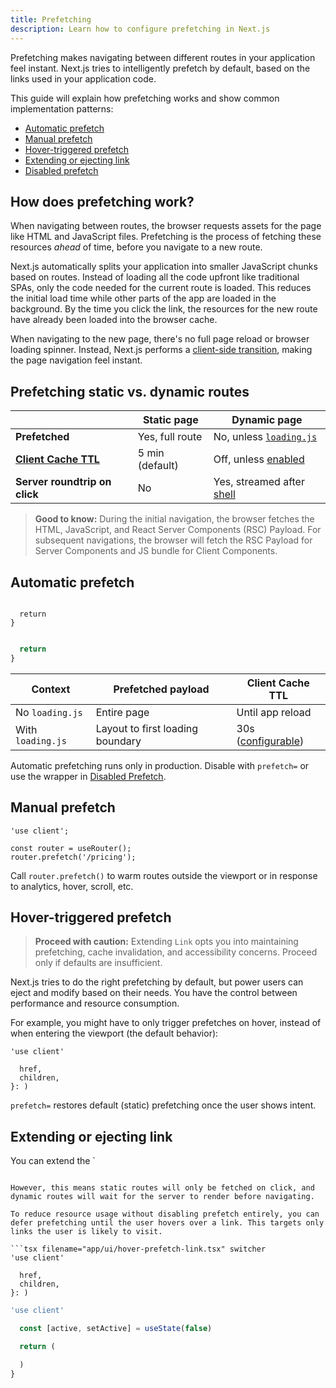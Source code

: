 ```yaml
---
title: Prefetching
description: Learn how to configure prefetching in Next.js
---
```


Prefetching makes navigating between different routes in your application feel instant. Next.js tries to intelligently prefetch by default, based on the links used in your application code.

This guide will explain how prefetching works and show common implementation patterns:

- [Automatic prefetch](#automatic-prefetch)
- [Manual prefetch](#manual-prefetch)
- [Hover-triggered prefetch](#hover-triggered-prefetch)
- [Extending or ejecting link](#extending-or-ejecting-link)
- [Disabled prefetch](#disabled-prefetch)

## How does prefetching work?

When navigating between routes, the browser requests assets for the page like HTML and JavaScript files. Prefetching is the process of fetching these resources _ahead_ of time, before you navigate to a new route.

Next.js automatically splits your application into smaller JavaScript chunks based on routes. Instead of loading all the code upfront like traditional SPAs, only the code needed for the current route is loaded. This reduces the initial load time while other parts of the app are loaded in the background. By the time you click the link, the resources for the new route have already been loaded into the browser cache.

When navigating to the new page, there's no full page reload or browser loading spinner. Instead, Next.js performs a [client-side transition](/docs/app/getting-started/linking-and-navigating#client-side-transitions), making the page navigation feel instant.

## Prefetching static vs. dynamic routes

|                                                                   | **Static page** | **Dynamic page**                                                                                               |
| ----------------------------------------------------------------- | --------------- | -------------------------------------------------------------------------------------------------------------- |
| **Prefetched**                                                    | Yes, full route | No, unless [`loading.js`](/docs/app/api-reference/file-conventions/loading)                                    |
| [**Client Cache TTL**](/docs/app/guides/caching#full-route-cache) | 5 min (default) | Off, unless [enabled](/docs/app/api-reference/config/next-config-js/staleTimes)                                |
| **Server roundtrip on click**                                     | No              | Yes, streamed after [shell](/docs/app/getting-started/partial-prerendering#how-does-partial-prerendering-work) |

> **Good to know:** During the initial navigation, the browser fetches the HTML, JavaScript, and React Server Components (RSC) Payload. For subsequent navigations, the browser will fetch the RSC Payload for Server Components and JS bundle for Client Components.

## Automatic prefetch

```tsx filename="app/ui/nav-link.tsx" switcher

  return
}
```

```jsx filename="app/ui/nav-link.js" switcher

  return
}
```

| **Context**       | **Prefetched payload**           | **Client Cache TTL**                                                           |
| ----------------- | -------------------------------- | ------------------------------------------------------------------------------ |
| No `loading.js`   | Entire page                      | Until app reload                                                               |
| With `loading.js` | Layout to first loading boundary | 30s ([configurable](/docs/app/api-reference/config/next-config-js/staleTimes)) |

Automatic prefetching runs only in production. Disable with `prefetch=` or use the wrapper in [Disabled Prefetch](#disabled-prefetch).

## Manual prefetch

```tsx
'use client';

const router = useRouter();
router.prefetch('/pricing');
```

Call `router.prefetch()` to warm routes outside the viewport or in response to analytics, hover, scroll, etc.

## Hover-triggered prefetch

> **Proceed with caution:** Extending `Link` opts you into maintaining prefetching, cache invalidation, and accessibility concerns. Proceed only if defaults are insufficient.

Next.js tries to do the right prefetching by default, but power users can eject and modify based on their needs. You have the control between performance and resource consumption.

For example, you might have to only trigger prefetches on hover, instead of when entering the viewport (the default behavior):

```tsx
'use client'

  href,
  children,
}: )
```

`prefetch=` restores default (static) prefetching once the user shows intent.

## Extending or ejecting link

You can extend the `

````

However, this means static routes will only be fetched on click, and dynamic routes will wait for the server to render before navigating.

To reduce resource usage without disabling prefetch entirely, you can defer prefetching until the user hovers over a link. This targets only links the user is likely to visit.

```tsx filename="app/ui/hover-prefetch-link.tsx" switcher
'use client'

  href,
  children,
}: )
````

```jsx filename="app/ui/hover-prefetch-link.js" switcher
'use client'

  const [active, setActive] = useState(false)

  return (

  )
}
```
